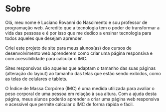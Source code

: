 # Sobre

Olá, meu nome é Luciano Rovanni do Nascimento e sou professor de programação web. Acredito que a tecnologia tem o poder de transformar a vida das pessoas e é por isso que me dedico a ensinar tecnologia para todos aqueles que desejam aprender.

Criei este projeto de site para meus alunos(as) dos cursos de desenvolvimento web aprenderem como criar uma página responsiva e com acessibilidade para calcular o IMC.

Sites responsivos são aqueles que adaptam o tamanho das suas páginas (alteração do layout) ao tamanho das telas que estão sendo exibidos, como as telas de celulares e tablets.

O Índice de Massa Corpórea (IMC) é uma medida utilizada para avaliar o peso corporal de uma pessoa em relação à sua altura.
Com a ajuda desta página, meus alunos poderão aprender a criar uma página web responsiva e acessível que permite calcular o IMC de forma rápida e fácil.
